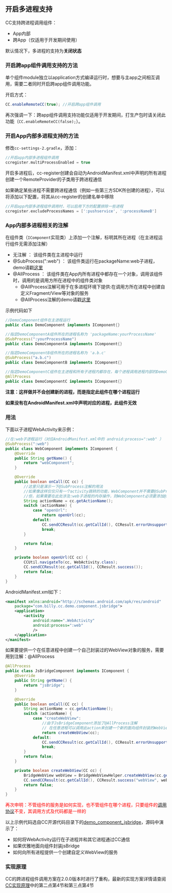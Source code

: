 ## 开启多进程支持

CC支持跨进程调用组件：
- App内部
- 跨App（仅适用于开发期间使用）

默认情况下，多进程的支持为**关闭状态**

### 开启跨app组件调用支持的方法

单个组件module独立以application方式编译运行时，想要与主app之间相互调用，需要二者同时开启跨app组件调用功能。

开启方式：

```java
CC.enableRemoteCC(true); //开启跨app组件调用
```

再次强调一下：跨app组件调用支持功能仅适用于开发期间，打生产包时请关闭此功能（`CC.enableRemoteCC(false);`）。

### 开启App内部多进程支持的方法

修改`cc-settings-2.gradle`，添加：
```groovy
//开启app内部多进程组件调用
ccregister.multiProcessEnabled = true
```

开启多进程后，cc-register创建会自动为AndroidManifest.xml中声明的所有进程创建一个RemoteProvider的子类用于跨进程通信

如果确定某些进程不需要跨进程通信（例如一些第三方SDK所创建的进程），可以将添加以下配置，将其从cc-register的创建名单中移除
```groovy
//开启app内部多进程组件调用时，可以启用下方的配置排除一些进程
ccregister.excludeProcessNames = [':pushservice', ':processNameB']
```

### App内部多进程相关的注解

在组件类（`IComponent`实现类）上添加一个注解，标明其所在进程（在主进程运行组件无需添加注解）

- 无注解               ： 该组件类在主进程中运行
- @SubProcess(":web") ： 该组件类运行在packageName:web子进程，demo请戳[这里][sub_process]
- @AllProcess         ： 该组件类在App内所有进程中都存在一个对象，调用该组件时，调用的是调用方所在进程中的组件类对象
    - @AllProcess注解可用于在多进程环境下提供:在调用方所在进程中创建自定义Fragment/View等对象的服务
    - @AllProcess注解的demo请戳[这里][all_process]

示例代码如下
```java
//DemoComponent组件在主进程运行
public class DemoComponent implements IComponent{} 

//指定DemoComponentA组件所在的进程名称为 'packageName:yourProcessName'
@SubProcess(":yourProcessName") 
public class DemoComponentA implements IComponent{}

//指定DemoComponentB组件所在的进程名称为 'a.b.c'
@SubProcess("a.b.c") 
public class DemoComponentB implements IComponent{}

//指定DemoComponentC组件在主进程和所有子进程内都存在，每个进程调用进程内部的DemoComponentC组件
@AllProcess         
public class DemoComponentC implements IComponent{}
```

__注意：这样做并不会创建新的进程，而是指定此组件在哪个进程运行__

__如果没有在AndroidManifest.xml中声明对应的进程，此组件无效__


### 用法

下面以子进程WebActivity来示例：

```java
//在:web子进程运行（对应AndroidManifest.xml中的 android:process=":web" ）
@SubProcess(":web")
public class WebComponent implements IComponent {
    @Override
    public String getName() {
        return "webComponent";
    }

    @Override
    public boolean onCall(CC cc) {
        //这里只是演示一下@SubProcess注解的用法
        //如果像这样仅仅只有一个activity跳转的功能，WebComponent并不需要@SubProcess注解
        //但，如果需要在此处涉及:web子进程的内存操作，则WebComponent必须要添加@SubProcess(":web")
        String actionName = cc.getActionName();
        switch (actionName) {
            case "openUrl":
                return openUrl(cc);
            default:
                CC.sendCCResult(cc.getCallId(), CCResult.errorUnsupportedActionName());
                break;
        }

        return false;
    }

    private boolean openUrl(CC cc) {
        CCUtil.navigateTo(cc, WebActivity.class);
        CC.sendCCResult(cc.getCallId(), CCResult.success());
        return false;
    }
}
```
AndroidManifest.xml如下：

```xml
<manifest xmlns:android="http://schemas.android.com/apk/res/android"
    package="com.billy.cc.demo.component.jsbridge">
    <application>
        <activity 
            android:name=".WebActivity" 
            android:process=":web" 
            />
    </application>
</manifest>
```

如果要提供一个在任意进程中创建一个自己封装过的WebView对象的服务，需要用到注解：@AllProcess

```java
@AllProcess
public class JsBridgeComponent implements IComponent {
    @Override
    public String getName() {
        return "jsBridge";
    }

    @Override
    public boolean onCall(CC cc) {
        String actionName = cc.getActionName();
        switch (actionName) {
            case "createWebView":
                //由于JsBridgeComponent添加了@AllProcess注解
                // 在任意进程可以调用此action来创建一个新的面向组件封装的WebView
                return createWebView(cc);
            default:
                CC.sendCCResult(cc.getCallId(), CCResult.errorUnsupportedActionName());
                break;
        }
        return false;
    }

    private boolean createWebView(CC cc) {
        BridgeWebView webView = BridgeWebViewHelper.createWebView(cc.getContext());
        CC.sendCCResult(cc.getCallId(), CCResult.success("webView", webView));
        return false;
    }
}
```

<font color="red">再次申明：不管组件的服务是如何实现，也不管组件在哪个进程，只要组件的[调用协议][调用协议]不变，其调用方式及代码都是一样的</font>


以上示例代码选自CC开源代码目录下的[demo_component_jsbridge][demo_component_jsbridge]，源码中演示了：
- 如何将WebActivity运行在子进程并和其它进程通过CC通信
- 如果优雅地面向组件封装jsBridge
- 如何向所有进程提供一个创建自定义WebView的服务

### 实现原理

CC的跨进程组件调用方案在2.0.0版本时进行了重构，最新的实现方案详情请查阅[CC实现原理][cc-principle]中的第二点第4节和第三点第4节

[demo_component_jsbridge]: https://github.com/luckybilly/CC/tree/master/demo_component_jsbridge/src/main/java/com/billy/cc/demo/component/jsbridge
[调用协议]: #/manual-IComponent
[cc-principle]: #/article-cc-principle
[sub_process]: https://github.com/luckybilly/CC/blob/master/demo_component_jsbridge/src/main/java/com/billy/cc/demo/component/jsbridge/WebComponent.java
[all_process]: https://github.com/luckybilly/CC/blob/master/demo_component_jsbridge/src/main/java/com/billy/cc/demo/component/jsbridge/JsBridgeComponent.java

